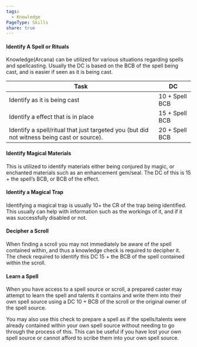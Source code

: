 ```yaml
---
tags:
  - Knowledge
PageType: Skills
share: true
---
```

#### Identify A Spell or Rituals

Knowledge(Arcana) can be utilized for various situations regarding spells and spellcasting. Usually the DC is based on the BCB of the spell being cast, and is easier if seen as it is being cast.

|Task|DC|
|---|---|
|Identify as it is being cast|10 + Spell BCB|
|Identify a effect that is in place|15 + Spell BCB|
|Identify a spell/ritual that just targeted you (but did not witness being cast or source).|20 + Spell BCB|

#### Identify Magical Materials

This is utilized to identify materials either being conjured by magic, or enchanted materials such as an enhancement gem/seal. The DC of this is 15 + the spell’s BCB, or BCB of the effect.

#### Identify a Magical Trap

Identifying a magical trap is usually 10+ the CR of the trap being identified. This usually can help with information such as the workings of it, and if it was successfully disabled or not.

#### Decipher a Scroll

When finding a scroll you may not immediately be aware of the spell contained within, and thus a knowledge check is required to decipher it. The check required to identify this DC 15 + the BCB of the spell contained within the scroll.

#### Learn a Spell

When you have access to a spell source or scroll, a prepared caster may attempt to learn the spell and talents it contains and write them into their own spell source using a DC 10 + BCB of the scroll or the original owner of the spell source.

You may also use this check to prepare a spell as if the spells/talents were already contained within your own spell source without needing to go through the process of this. This can be useful if you have lost your own spell source or cannot afford to scribe them into your own spell source.